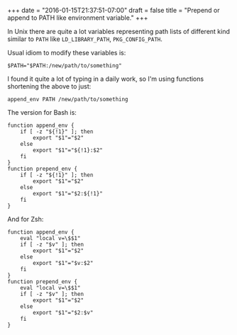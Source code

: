 +++
date = "2016-01-15T21:37:51-07:00"
draft = false
title =  "Prepend or append to PATH like environment variable."
+++

In Unix there are quite a lot variables representing path lists of different kind similar to `PATH` like `LD_LIBRARY_PATH`, `PKG_CONFIG_PATH`.

Usual idiom to modify these variables is:

    $PATH="$PATH:/new/path/to/something"

I found it quite a lot of typing in a daily work, so I'm using functions shortening the above to just:

    append_env PATH /new/path/to/something

The version for Bash is:

    function append_env {
        if [ -z "${!1}" ]; then
            export "$1"="$2"
        else
            export "$1"="${!1}:$2"
        fi
    }
    function prepend_env {
        if [ -z "${!1}" ]; then
            export "$1"="$2"
        else
            export "$1"="$2:${!1}"
        fi
    }


And for Zsh:

    function append_env {
        eval "local v=\$$1"
        if [ -z "$v" ]; then
            export "$1"="$2"
        else
            export "$1"="$v:$2"
        fi
    }
    function prepend_env {
        eval "local v=\$$1"
        if [ -z "$v" ]; then
            export "$1"="$2"
        else
            export "$1"="$2:$v"
        fi
    }
